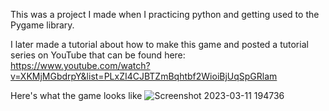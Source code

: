 This was a project I made when I practicing python and getting used to the Pygame library. 

I later made a tutorial about how to make this game and posted a tutorial series on YouTube that can be found here:
https://www.youtube.com/watch?v=XKMjMGbdrpY&list=PLxZI4CJBTZmBqhtbf2WioiBjUqSpGRlam

Here's what the game looks like
![Screenshot 2023-03-11 194736](https://user-images.githubusercontent.com/8812388/224519956-524ef1c8-2748-4597-94ee-4d7c827e43cb.png)
